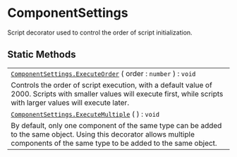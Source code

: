 # ComponentSettings

Script decorator used to control the order of script initialization.


## Static Methods

||
|:---|
|[`ComponentSettings.ExecuteOrder`](ComponentSettings/ExecuteOrder.md) ( order : `number`  ) : `void` |
Controls the order of script execution, with a default value of 2000. Scripts with smaller values will execute first, while scripts with larger values will execute later.|
|[`ComponentSettings.ExecuteMultiple`](ComponentSettings/ExecuteMultiple.md) (  ) : `void` |
By default, only one component of the same type can be added to the same object. Using this decorator allows multiple components of the same type to be added to the same object.|